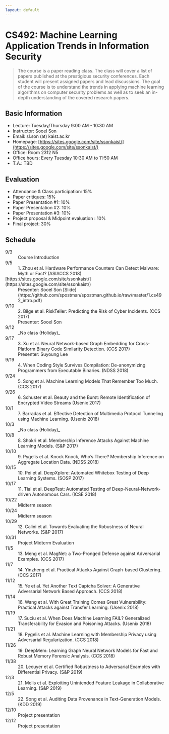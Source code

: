 ```yaml
---
layout: default
---
```


# **CS492**: Machine Learning Application Trends in Information Security

> The course is a paper reading class. The class will cover a list of papers published at the prestigious security conferences. Each student will present assigned papers and lead discussions. The goal of the course is to understand the trends in applying machine learning algorithms on computer security problems as well as to seek an in-depth understanding of the covered research papers.

## Basic Information
 * Lecture: Tuesday/Thursday 9:00 AM - 10:30 AM 
 * Instructor: Sooel Son
 * Email: sl.son (at) kaist.ac.kr
 * Homepage: [https://sites.google.com/site/ssonkaist/](https://sites.google.com/site/ssonkaist/)
 * Office: Room 2312 N5
 * Office hours: Every Tuesday 10:30 AM to 11:50 AM
 * T.A.: TBD

## Evaluation
 * Attendance & Class participation: 15%
 * Paper critiques: 15%
 * Paper Presentation #1: 10%
 * Paper Presentation #2: 10% 
 * Paper Presentation #3: 10%  
 * Project proposal & Midpoint evaluation :  10%
 * Final project: 30%

## Schedule 

<dl>

<dt>9/3</dt>
  <dd>Course Introduction</dd>
<dt>9/5</dt>
  <dd>1. Zhou et al. Hardware Performance Counters Can Detect Malware: Myth or Fact? (ASIACCS 2018)</dd>
  [https://sites.google.com/site/ssonkaist/](https://sites.google.com/site/ssonkaist/)
  <dd>Presenter: Sooel Son [Slide](https://github.com/spostman/spostman.github.io/raw/master/1.cs492_intro.pdf)</dd> 
<dt>9/10</dt>
  <dd>2. Bilge et al. RiskTeller: Predicting the Risk of Cyber Incidents. (CCS 2017) </dd>
  <dd>Presenter: Sooel Son</dd>  
<dt>9/12</dt>
  <dd>_No class (Holiday)_</dd>
<dt>9/17</dt>
  <dd>3. Xu et al. Neural Network-based Graph Embedding for Cross-Platform Binary Code Similarity Detection. (CCS 2017)</dd>
  <dd>Presenter: Suyoung Lee</dd>  
<dt>9/19</dt>
  <dd>4. When Coding Style Survives Compilation: De-anonymizing Programmers from Executable Binaries. (NDSS 2018)</dd>
<dt>9/24</dt>
  <dd>5. Song et al. Machine Learning Models That Remember Too Much. (CCS 2017)</dd>
<dt>9/26</dt>
  <dd>6. Schuster et al. Beauty and the Burst: Remote Identification of Encrypted Video Streams (Usenix 2017) </dd>
<dt>10/1</dt>
  <dd>7. Barradas et al. Effective Detection of Multimedia Protocol Tunneling using Machine Learning. (Usenix 2018)</dd>
<dt>10/3</dt>
  <dd>_No class (Holiday)_</dd>
<dt>10/8</dt>
  <dd>8. Shokri et al. Membership Inference Attacks Against Machine Learning Models. (S&P 2017)</dd>
<dt>10/10</dt>
  <dd>9. Pygelis et al. Knock Knock, Who’s There? Membership Inference on Aggregate Location Data. (NDSS 2018)</dd>
<dt>10/15</dt>
  <dd>10. Pei et al. DeepXplore: Automated Whitebox Testing of Deep Learning Systems. (SOSP 2017) </dd>
<dt>10/17</dt>
  <dd>11. Tial et al. DeepTest: Automated Testing of Deep-Neural-Network-driven Autonomous Cars. (ICSE 2018) </dd>
<dt>10/22</dt>
  <dd>Midterm season</dd>
<dt>10/24</dt>
  <dd>Midterm season</dd>
<dt>10/29</dt>
  <dd>12. Calini et al. Towards Evaluating the Robustness of Neural Networks. (S&P 2017)</dd> 
<dt>10/31</dt>
  <dd>Project Midterm Evaluation</dd>
<dt>11/5</dt>
  <dd>13. Meng et al. MagNet: a Two-Pronged Defense against Adversarial Examples. (CCS 2017)</dd>
<dt>11/7</dt>
  <dd>14. Yinzheng et al. Practical Attacks Against Graph-based Clustering. (CCS 2017)</dd>
<dt>11/12</dt>
  <dd>15. Ye et al. Yet Another Text Captcha Solver: A Generative Adversarial Network Based Approach. (CCS 2018)</dd>
<dt>11/14</dt>
  <dd>16. Wang et al. With Great Training Comes Great Vulnerability: Practical Attacks against Transfer Learning. (Usenix 2018)</dd>  
<dt>11/19</dt>
  <dd>17. Suciu et al. When Does Machine Learning FAIL? Generalized Transferability for Evasion and Poisoning Attacks. (Usenix 2018)</dd>
<dt>11/21</dt>
  <dd>18. Pygelis et al. Machine Learning with Membership Privacy using Adversarial Regularization. (CCS 2018)</dd>  
<dt>11/26</dt>
  <dd>19. DeepMem: Learning Graph Neural Network Models for Fast and Robust Memory Forensic Analysis. (CCS 2018)</dd>
<dt>11/38</dt>
  <dd>20. Lecuyer et al. Certified Robustness to Adversarial Examples with Differential Privacy. (S&P 2019)</dd>   
<dt>12/3</dt>
  <dd>21. Melis et al.  Exploiting Unintended Feature Leakage in Collaborative Learning. (S&P 2019) </dd>
<dt>12/5</dt>
  <dd>22. Song et al.  Auditing Data Provenance in Text-Generation Models. (KDD 2019)</dd>  
<dt>12/10</dt>
  <dd>Project presentation</dd>
<dt>12/12</dt>
  <dd>Project presentation</dd>  
</dl>
